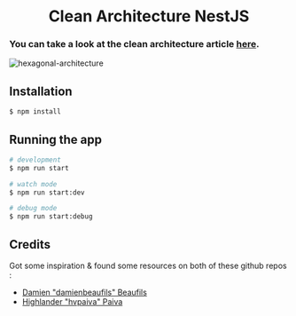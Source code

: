 <h1 align="center">Clean Architecture NestJS</h1>

<h3>You can take a look at the clean architecture article <a target="_blank" href="https://blog.cleancoder.com/uncle-bob/2012/08/13/the-clean-architecture.html">here</a>.</h3>

<!-- <img src="https://www.maximecolin.fr/uploads/2015/11/56570243d02c0_hexagonal-architecture.png" alt="hexagonal architecture"/> -->

![hexagonal-architecture](https://www.maximecolin.fr/uploads/2015/11/56570243d02c0_hexagonal-architecture.png)

## Installation

```bash
$ npm install
```

## Running the app

```bash
# development
$ npm run start

# watch mode
$ npm run start:dev

# debug mode
$ npm run start:debug
```

## Credits

Got some inspiration & found some resources on both of these github repos :

- [Damien "damienbeaufils" Beaufils](https://github.com/damienbeaufils/nestjs-clean-architecture-demo)
- [Highlander "hvpaiva" Paiva](https://github.com/hvpaiva/clean-architecture-nestjs)
